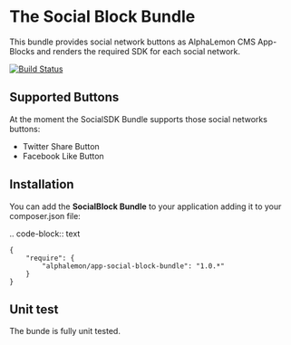 The Social Block Bundle
=======================
This bundle provides social network buttons as AlphaLemon CMS App-Blocks and renders 
the required SDK for each social network.

[![Build Status](https://secure.travis-ci.org/alphalemon/SocialBlockBundle.png)](http://travis-ci.org/alphalemon/SocialBlockBundle)

Supported Buttons
-----------------

At the moment the SocialSDK Bundle supports those social networks buttons:

* Twitter Share Button
* Facebook Like Button


Installation
------------

You can add the **SocialBlock Bundle** to your application adding it to your composer.json
file:

.. code-block:: text

    {
        "require": {
            "alphalemon/app-social-block-bundle": "1.0.*"
        }
    }

Unit test
---------

The bunde is fully unit tested.